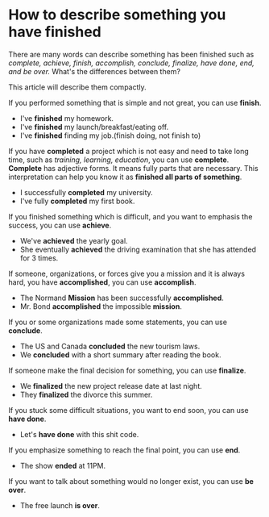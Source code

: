 # How to describe something you have finished 
There are many words can describe something has been finished such as *complete, achieve, finish, accomplish, conclude, finalize, have done, end, and be over.* What's the differences between them?

This article will describe them compactly.

If you performed something that is simple and not great, you can use **finish**.  
* I've **finished** my homework.  
* I've **finished** my launch/breakfast/eating off.
* I've **finished** finding my job.(finish doing, not finish to)

If you have **completed** a project which is not easy and need to take long time,
such as *training, learning, education*, you can use **complete**.  
**Complete** has adjective forms. It means fully parts that are necessary. This interpretation can help you know it as **finished all parts of something**.
* I successfully **completed** my university.  
* I've fully **completed** my first book.  

If you finished something which is difficult, and you want to emphasis the success, you can use **achieve**.
* We've **achieved** the yearly goal.
* She eventually **achieved** the driving examination that she has attended for 3 times.

If someone, organizations, or forces give you a mission and it is always hard, you have **accomplished**, you can use **accomplish**.
* The Normand **Mission** has been successfully **accomplished**.
* Mr. Bond **accomplished** the impossible **mission**.

If you or some organizations made some statements, you can use **conclude**.
* The US and Canada **concluded** the new tourism laws.
* We **concluded** with a short summary after reading the book.

If someone make the final decision for something, you can use **finalize**.
* We **finalized** the new project release date at last night.
* They **finalized** the divorce this summer.

If you stuck some difficult situations, you want to end soon, you can use **have done**.
* Let's **have done** with this shit code.

If you emphasize something to reach the final point, you can use **end**.
* The show **ended** at 11PM.

If you want to talk about something would no longer exist, you can use **be over**.
* The free launch **is over**.
